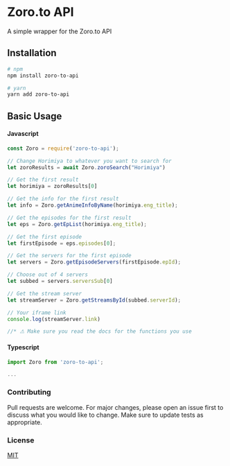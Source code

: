# Zoro.to API

A simple wrapper for the Zoro.to API

## Installation

```bash
# npm
npm install zoro-to-api

# yarn
yarn add zoro-to-api
```

## Basic Usage


#### Javascript
```js
const Zoro = require('zoro-to-api');

// Change Horimiya to whatever you want to search for
let zoroResults = await Zoro.zoroSearch("Horimiya")  

// Get the first result
let horimiya = zoroResults[0] 

// Get the info for the first result
let info = Zoro.getAnimeInfoByName(horimiya.eng_title); 

// Get the episodes for the first result
let eps = Zoro.getEpList(horimiya.eng_title); 

// Get the first episode
let firstEpisode = eps.episodes[0];

// Get the servers for the first episode
let servers = Zoro.getEpisodeServers(firstEpisode.epId); 

// Choose out of 4 servers
let subbed = servers.serversSub[0] 

// Get the stream server
let streamServer = Zoro.getStreamsById(subbed.serverId); 

// Your iframe link
console.log(streamServer.link) 

//* ⚠ Make sure you read the docs for the functions you use
```


#### Typescript
```ts
import Zoro from 'zoro-to-api';

...
```


### Contributing

Pull requests are welcome. For major changes, please open an issue first to discuss what you would like to change.
Make sure to update tests as appropriate.

### License
[MIT](https://choosealicense.com/licenses/mit/)